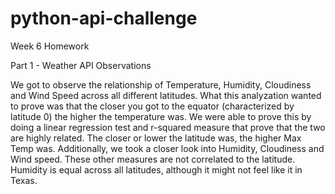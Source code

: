 # python-api-challenge
Week 6 Homework


Part 1 - Weather API Observations

We got to observe the relationship of Temperature, Humidity, Cloudiness and Wind Speed across all different latitudes. What this analyzation wanted to prove was that the closer you got to the equator (characterized by latitude 0) the higher the temperature was. We were able to prove this by doing a linear regression test and r-squared measure that prove that the two are highly related. The closer or lower the latitude was, the higher Max Temp was. Additionally, we took a closer look into Humidity, Cloudiness and Wind speed. These other measures are not correlated to the latitude. Humidity is equal across all latitudes, although it might not feel like it in Texas. 
